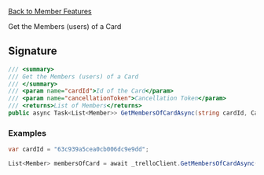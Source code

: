 [Back to Member Features](TrelloClient#member-features)

Get the Members (users) of a Card

## Signature
```cs
/// <summary>
/// Get the Members (users) of a Card
/// </summary>
/// <param name="cardId">Id of the Card</param>
/// <param name="cancellationToken">Cancellation Token</param>
/// <returns>List of Members</returns>
public async Task<List<Member>> GetMembersOfCardAsync(string cardId, CancellationToken cancellationToken = default) {...}
```
### Examples

```cs
var cardId = "63c939a5cea0cb006dc9e9dd";

List<Member> membersOfCard = await _trelloClient.GetMembersOfCardAsync(cardId);
```